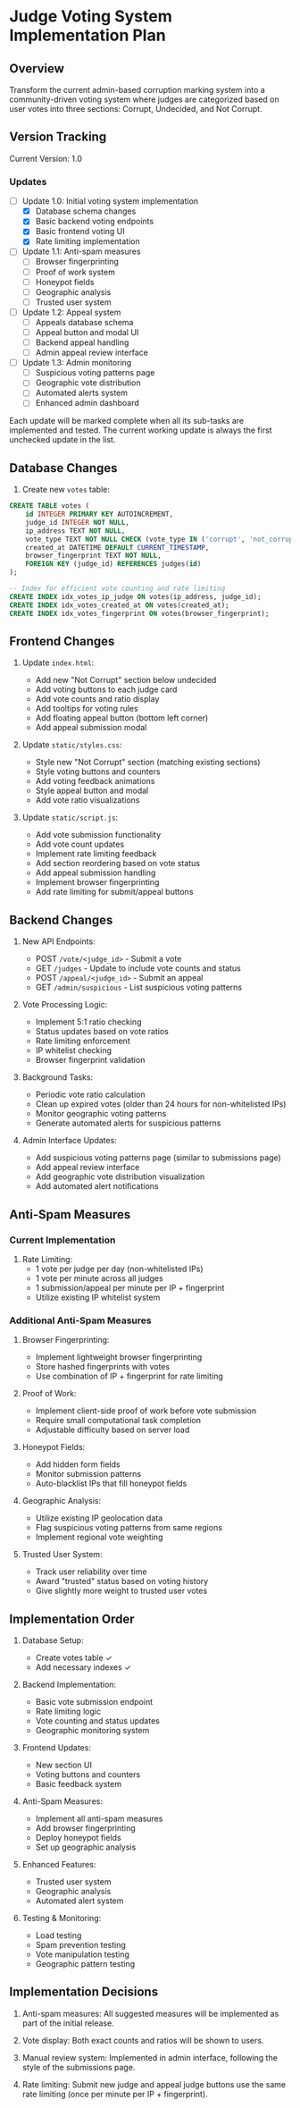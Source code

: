 # Judge Voting System Implementation Plan

## Overview
Transform the current admin-based corruption marking system into a community-driven voting system where judges are categorized based on user votes into three sections: Corrupt, Undecided, and Not Corrupt.

## Version Tracking

Current Version: 1.0

### Updates
- [ ] Update 1.0: Initial voting system implementation
    - [x] Database schema changes
    - [x] Basic backend voting endpoints
    - [x] Basic frontend voting UI
    - [x] Rate limiting implementation

- [ ] Update 1.1: Anti-spam measures
    - [ ] Browser fingerprinting
    - [ ] Proof of work system
    - [ ] Honeypot fields
    - [ ] Geographic analysis
    - [ ] Trusted user system

- [ ] Update 1.2: Appeal system
    - [ ] Appeals database schema
    - [ ] Appeal button and modal UI
    - [ ] Backend appeal handling
    - [ ] Admin appeal review interface

- [ ] Update 1.3: Admin monitoring
    - [ ] Suspicious voting patterns page
    - [ ] Geographic vote distribution
    - [ ] Automated alerts system
    - [ ] Enhanced admin dashboard

Each update will be marked complete when all its sub-tasks are implemented and tested. The current working update is always the first unchecked update in the list.

## Database Changes

1. Create new `votes` table:
```sql
CREATE TABLE votes (
    id INTEGER PRIMARY KEY AUTOINCREMENT,
    judge_id INTEGER NOT NULL,
    ip_address TEXT NOT NULL,
    vote_type TEXT NOT NULL CHECK (vote_type IN ('corrupt', 'not_corrupt')),
    created_at DATETIME DEFAULT CURRENT_TIMESTAMP,
    browser_fingerprint TEXT NOT NULL,
    FOREIGN KEY (judge_id) REFERENCES judges(id)
);

-- Index for efficient vote counting and rate limiting
CREATE INDEX idx_votes_ip_judge ON votes(ip_address, judge_id);
CREATE INDEX idx_votes_created_at ON votes(created_at);
CREATE INDEX idx_votes_fingerprint ON votes(browser_fingerprint);
```

## Frontend Changes

1. Update `index.html`:
   - Add new "Not Corrupt" section below undecided
   - Add voting buttons to each judge card
   - Add vote counts and ratio display
   - Add tooltips for voting rules
   - Add floating appeal button (bottom left corner)
   - Add appeal submission modal

2. Update `static/styles.css`:
   - Style new "Not Corrupt" section (matching existing sections)
   - Style voting buttons and counters
   - Add voting feedback animations
   - Style appeal button and modal
   - Add vote ratio visualizations

3. Update `static/script.js`:
   - Add vote submission functionality
   - Add vote count updates
   - Implement rate limiting feedback
   - Add section reordering based on vote status
   - Add appeal submission handling
   - Implement browser fingerprinting
   - Add rate limiting for submit/appeal buttons

## Backend Changes

1. New API Endpoints:
   - POST `/vote/<judge_id>` - Submit a vote
   - GET `/judges` - Update to include vote counts and status
   - POST `/appeal/<judge_id>` - Submit an appeal
   - GET `/admin/suspicious` - List suspicious voting patterns

2. Vote Processing Logic:
   - Implement 5:1 ratio checking
   - Status updates based on vote ratios
   - Rate limiting enforcement
   - IP whitelist checking
   - Browser fingerprint validation

3. Background Tasks:
   - Periodic vote ratio calculation
   - Clean up expired votes (older than 24 hours for non-whitelisted IPs)
   - Monitor geographic voting patterns
   - Generate automated alerts for suspicious patterns

4. Admin Interface Updates:
   - Add suspicious voting patterns page (similar to submissions page)
   - Add appeal review interface
   - Add geographic vote distribution visualization
   - Add automated alert notifications

## Anti-Spam Measures

### Current Implementation
1. Rate Limiting:
   - 1 vote per judge per day (non-whitelisted IPs)
   - 1 vote per minute across all judges
   - 1 submission/appeal per minute per IP + fingerprint
   - Utilize existing IP whitelist system

### Additional Anti-Spam Measures

1. Browser Fingerprinting:
   - Implement lightweight browser fingerprinting
   - Store hashed fingerprints with votes
   - Use combination of IP + fingerprint for rate limiting

2. Proof of Work:
   - Implement client-side proof of work before vote submission
   - Require small computational task completion
   - Adjustable difficulty based on server load

3. Honeypot Fields:
   - Add hidden form fields
   - Monitor submission patterns
   - Auto-blacklist IPs that fill honeypot fields

4. Geographic Analysis:
   - Utilize existing IP geolocation data
   - Flag suspicious voting patterns from same regions
   - Implement regional vote weighting

5. Trusted User System:
   - Track user reliability over time
   - Award "trusted" status based on voting history
   - Give slightly more weight to trusted user votes

## Implementation Order

1. Database Setup:
   - Create votes table ✓
   - Add necessary indexes ✓

2. Backend Implementation:
   - Basic vote submission endpoint
   - Rate limiting logic
   - Vote counting and status updates
   - Geographic monitoring system

3. Frontend Updates:
   - New section UI
   - Voting buttons and counters
   - Basic feedback system

4. Anti-Spam Measures:
   - Implement all anti-spam measures
   - Add browser fingerprinting
   - Deploy honeypot fields
   - Set up geographic analysis

5. Enhanced Features:
   - Trusted user system
   - Geographic analysis
   - Automated alert system

6. Testing & Monitoring:
   - Load testing
   - Spam prevention testing
   - Vote manipulation testing
   - Geographic pattern testing

## Implementation Decisions

1. Anti-spam measures: All suggested measures will be implemented as part of the initial release.

2. Vote display: Both exact counts and ratios will be shown to users.

3. Manual review system: Implemented in admin interface, following the style of the submissions page.

4. Rate limiting: Submit new judge and appeal judge buttons use the same rate limiting (once per minute per IP + fingerprint).